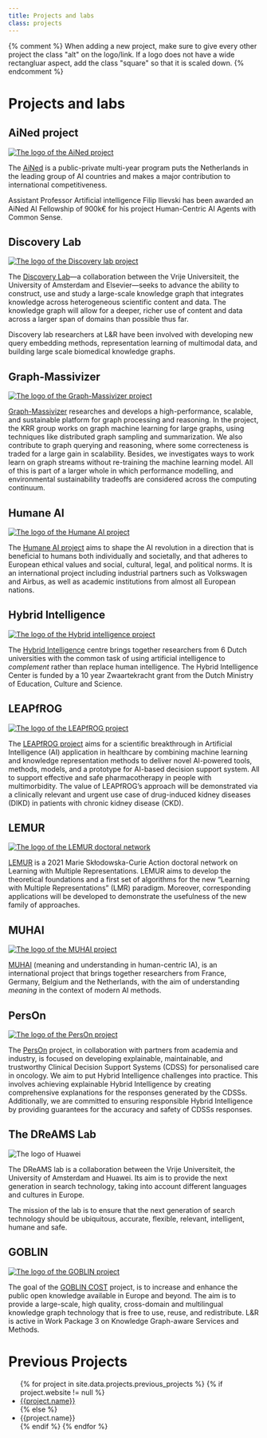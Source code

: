 ```yaml
---
title: Projects and labs
class: projects
---
```


{% comment %}
When adding a new project, make sure to give every other project the class "alt" on the logo/link. If a logo does not have a wide rectangluar aspect, add the class "square" so that it is scaled down.
{% endcomment %}

# Projects and labs

## AiNed project

<a class="logo alt" href="[https://vu.nl/en/news/2024/nwo-ained-fellowship-grant-awarded-to-filip-ilievski]"><img src="/images/projects/AiNed.svg" title="The logo of the AiNed project"></a>

The [AiNed](https://vu.nl/en/news/2024/nwo-ained-fellowship-grant-awarded-to-filip-ilievski/) is a public-private multi-year program puts the Netherlands in the leading group of AI countries and makes a major contribution to international competitiveness. 

Assistant Professor Artificial intelligence Filip Ilievski has been awarded an AiNed AI Fellowship of 900k€ for his project Human-Centric AI Agents with Common Sense.

## Discovery Lab

<a class="logo" href="https://www.discoverylab.ai/"><img src="/images/projects/discobery_lab.png" title="The logo of the Discovery lab project"></a>

The [Discovery Lab](https://www.discoverylab.ai/)&mdash;a collaboration between the Vrije Universiteit, the University of Amsterdam and Elsevier&mdash;seeks to advance the ability to construct, use and study a large-scale knowledge graph that integrates knowledge across heterogeneous scientific content and data. The knowledge graph will allow for a deeper, richer use of content and data across a larger span of domains than possible thus far.

Discovery lab researchers at L&R have been involved with developing new query embedding methods, representation learning of multimodal data, and building large scale biomedical knowledge graphs.

## Graph-Massivizer

<a class="logo alt" href="https://www.discoverylab.ai/"><img src="/images/projects/Graph-Massivizer.png" title="The logo of the Graph-Massivizer project"></a>

[Graph-Massivizer](https://graph-massivizer.eu/) researches and develops a high-performance, scalable, and sustainable platform for graph processing and reasoning. 
In the project, the KRR group works on graph machine learning for large graphs, using techniques like distributed graph sampling and summarization.
We also contribute to graph querying and reasoning, where some correcteness is traded for a large gain in scalability.
Besides, we investigates ways to work learn on graph streams without re-training the machine learning model.
All of this is part of a larger whole in which performance modelling, and environmental sustainability tradeoffs are considered across the computing continuum.

## Humane AI

<a class="logo" href="https://www.humane-ai.eu/"><img src="/images/projects/humane_ai.svg" title="The logo of the Humane AI project"></a>

The [Humane AI project](https://www.humane-ai.eu/) aims to shape the AI revolution in a direction that is beneficial to humans both individually and societally, and that adheres to European ethical values and social, cultural, legal, and political norms. It is an international project including industrial partners such as Volkswagen and Airbus, as well as academic institutions from almost all European nations.

## Hybrid Intelligence

<a class="logo alt" href="https://www.hybrid-intelligence-centre.nl/"><img src="/images/projects/hybrid_intelligence.jpg" title="The logo of the Hybrid intelligence project"></a>

The [Hybrid Intelligence](https://www.hybrid-intelligence-centre.nl/) centre brings together researchers from 6 Dutch universities with the common task of using artificial intelligence to _complement_ rather than replace human intelligence. The Hybrid Intelligence Center is funded by a 10 year Zwaartekracht grant from the Dutch Ministry of Education, Culture and Science.

## LEAPfROG

<a class="logo" href="https://www.pharmacoinformaticslab.nl/leapfrog/"><img src="/images/projects/leapfrog.png" title="The logo of the LEAPfROG project"></a>

The [LEAPfROG project](https://www.pharmacoinformaticslab.nl/leapfrog/)  aims for a scientific breakthrough in Artificial Intelligence (AI) application in healthcare by combining machine learning and knowledge representation methods to deliver novel AI-powered tools, methods, models, and a prototype for AI-based decision support system. All to support effective and safe pharmacotherapy in people with multimorbidity. The value of LEAPfROG’s approach will be demonstrated via a clinically relevant and urgent use case of drug-induced kidney diseases (DIKD) in patients with chronic kidney disease (CKD).

## LEMUR

<a class="logo alt" href="https://lemur-dn.github.io/"><img src="/images/projects/lemur.png" title="The logo of the LEMUR doctoral network"/></a>

[LEMUR](https://lemur-dn.github.io/) is a 2021 Marie Skłodowska-Curie Action doctoral network on Learning with Multiple Representations. LEMUR aims to develop the theoretical foundations and a first set of algorithms for the new “Learning with Multiple Representations” (LMR) paradigm. Moreover, corresponding applications will be developed to demonstrate the usefulness of the new family of approaches.

## MUHAI

<a class="logo" href="https://muhai.univiu.org/"><img src="/images/projects/muhai.png" title="The logo of the MUHAI project"></a>

[MUHAI](https://muhai.univiu.org/) (meaning and understanding in human-centric IA), is an international project that brings together researchers from France, Germany, Belgium and the Netherlands, with the aim of understanding _meaning_ in the context of modern AI methods.

## PersOn
<a class="logo alt" href="http://www.personalisedcareinoncology.nl/"><img src="/images/projects/PersOn_logo.png" title="The logo of the PersOn project"></a>

The [PersOn](https://www.personalisedcareinoncology.nl/) project, in collaboration with partners from academia and industry, is focused on developing explainable, maintainable, and trustworthy Clinical Decision Support Systems (CDSS) for personalised care in oncology.  We aim to put Hybrid Intelligence challenges into practice. This involves achieving explainable Hybrid Intelligence by creating comprehensive explanations for the responses generated by the CDSSs. Additionally, we are committed to ensuring responsible Hybrid Intelligence by providing guarantees for the accuracy and safety of CDSSs responses.


## The DReAMS Lab

<span class="logo square"><img src="/images/projects/Huawei_Standard_logo.svg" title="The logo of Huawei"></span>

The DReAMS lab is a collaboration between the Vrije Universiteit, the University of Amsterdam and Huawei. Its aim is to provide the next generation in search technology, taking into account different languages and cultures in Europe. 

The mission of the lab is to ensure that the next generation of search technology should be ubiquitous, accurate, flexible, relevant, intelligent, humane and safe.

## GOBLIN
<a class="logo alt" href="https://www.cost.eu/actions/CA23147/"><img src="/images/projects/goblin.png" title="The logo of the GOBLIN project"></a>

The goal of the [GOBLIN COST](https://www.cost.eu/actions/CA23147/) project, is to increase and enhance the public open knowledge available in Europe and beyond. The aim is to provide a large-scale, high quality, cross-domain and multilingual knowledge graph technology that is free to use, reuse, and redistribute. L&R is active in Work Package 3 on Knowledge Graph-aware Services and Methods.


# Previous Projects

<ul>
{% for project in site.data.projects.previous_projects %}
  {% if project.website != null %}
    <li><a href="{{project.website}}">{{project.name}}</a></li>
  {% else %}
    <li>{{project.name}}</li>
  {% endif %}
{% endfor %}
</ul>
